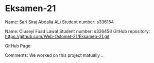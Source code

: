 # Eksamen-21


Name: Sari Siraj Abdalla ALi
Student number: s336154


Name: Oluseyi Fuad Lawal
Student number: s326458
GitHub repository: https://github.com/Web-Oslomet-21/Eksamen-21.git


GitHub Page:


Comments: We worked on this project matually ..
